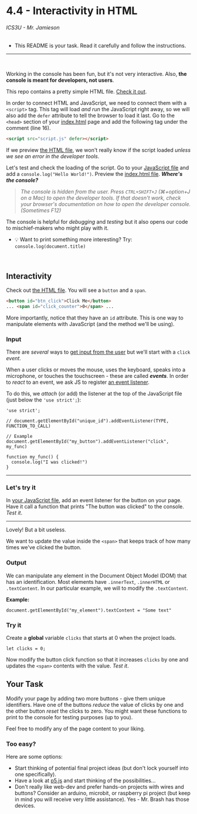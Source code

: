 # 4.4 - Interactivity in HTML

###### ICS3U - Mr. Jamieson 

- This README is your task. Read it carefully and follow the instructions.

---

<br>

Working in the console has been fun, but it's not very interactive. Also, **the console is meant for developers, not users**.

This repo contains a pretty simple HTML file. [Check it out](index.html).

In order to connect HTML and JavaScript, we need to connect them with a `<script>` tag. This tag will load _and run_ the JavaScript right away, so we will also add the `defer` attribute to tell the browser to load it last. Go to the `<head>` section of your [index.html](index.html) page and add the following tag under the comment (line 16).

```HTML
<script src="script.js" defer></script>
```

If we preview [the HTML file](index.html), we won't really know if the script loaded _unless we see an error in the developer tools_.

Let's test and check the loading of the script. Go to your [JavaScript file](script.js) and add a `console.log("Hello World!")`. Preview the [index.html file](index.html). **_Where's the console?_**

> _The console is hidden from the user. Press `CTRL+SHIFT+J` (⌘+option+J on a Mac) to open the developer tools. If that doesn't work, check your browser's documentation on how to open the developer console. (Sometimes F12)_

The console is helpful for _debugging_ and _testing_ but it also opens our code to mischief-makers who might play with it.

- 💡 Want to print something more interesting? Try: `console.log(document.title)`

<br>

## Interactivity

Check out [the HTML file](index.html). You will see a `button` and a `span`.

```HTML
<button id="btn_click">Click Me</button>
... <span id="click_counter">0</span> ...
```

More importantly, notice that they have an `id` attribute. This is one way to manipulate elements with JavaScript (and the method we'll be using).

### Input

There are _several_ ways to [get input from the user](https://www.w3schools.com/js/js_input_examples.asp) but we'll start with a `click` _event_.

When a user clicks or moves the mouse, uses the keyboard, speaks into a microphone, or touches the touchscreen - these are called **_events_**. In order to _react_ to an event, we ask JS to register [an event listener](https://www.w3schools.com/js/js_htmldom_eventlistener.asp).

To do this, we _attach_ (or add) the listener at the top of the JavaScript file (just below the `'use strict';`):

```JS
'use strict';

// document.getElementById("unique_id").addEventListener(TYPE, FUNCTION_TO_CALL)

// Example
document.getElementById("my_button").addEventListener("click", my_func)

function my_func() {
  console.log("I was clicked!")
}
```

---

### Let's try it

In [your JavaScript file](script.js), add an event listener for the button on your page. Have it call a function that prints "The button was clicked" to the console. _Test it_.

---

Lovely! But a bit useless.

We want to update the value inside the `<span>` that keeps track of how many times we've clicked the button.

### Output

We can manipulate any element in the Document Object Model (DOM) that has an identification. Most elements have `.innerText`, `.innerHTML` or `.textContent`. In our particular example, we will to modify the `.textContent`.

**Example:**

```JS
document.getElementById("my_element").textContent = "Some text"
```

### Try it

Create a **global** variable `clicks` that starts at 0 when the project loads.

```JS
let clicks = 0;
```

Now modify the button click function so that it increases `clicks` by one and updates the `<span>` contents with the value. _Test it_.

## Your Task

Modify your page by adding two more buttons - give them unique identifiers. Have one of the buttons _reduce_ the value of clicks by one and the other button _reset_ the clicks to zero. You might want these functions to print to the console for testing purposes (up to you).

Feel free to modify any of the page content to your liking.

### Too easy?

Here are some options:

- Start thinking of potential final project ideas (but don't lock yourself into one specifically).
- Have a look at [p5.js](https://p5js.org/) and start thinking of the possibilities...
- Don't really like web-dev and prefer hands-on projects with wires and buttons? Consider an arduino, microbit, or raspberry pi project (but keep in mind you will receive very little assistance). Yes - Mr. Brash has those devices.

<br><br>
